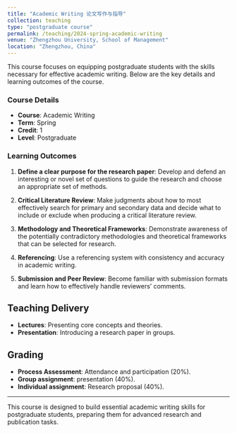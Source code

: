 ```yaml
---
title: "Academic Writing 论文写作与指导"
collection: teaching
type: "postgraduate course"
permalink: /teaching/2024-spring-academic-writing
venue: "Zhengzhou University, School of Management"
location: "Zhengzhou, China"
---
```


This course focuses on equipping postgraduate students with the skills necessary for effective academic writing. Below are the key details and learning outcomes of the course.

### Course Details

- **Course**: Academic Writing
- **Term**: Spring
- **Credit**: 1
- **Level**: Postgraduate

### Learning Outcomes

1. **Define a clear purpose for the research paper**: Develop and defend an interesting or novel set of questions to guide the research and choose an appropriate set of methods.
   
2. **Critical Literature Review**: Make judgments about how to most effectively search for primary and secondary data and decide what to include or exclude when producing a critical literature review.
   
3. **Methodology and Theoretical Frameworks**: Demonstrate awareness of the potentially contradictory methodologies and theoretical frameworks that can be selected for research.

4. **Referencing**: Use a referencing system with consistency and accuracy in academic writing.

5. **Submission and Peer Review**: Become familiar with submission formats and learn how to effectively handle reviewers’ comments.

## Teaching Delivery  
- **Lectures**: Presenting core concepts and theories.
- **Presentation**: Introducing a research paper in groups.

## Grading  
- **Process Assessment**: Attendance and participation (20%).
- **Group assignment**: presentation (40%).
- **Individual assignment**: Research proposal (40%).
---

This course is designed to build essential academic writing skills for postgraduate students, preparing them for advanced research and publication tasks.
